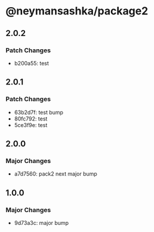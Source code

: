 # @neymansashka/package2

## 2.0.2

### Patch Changes

- b200a55: test

## 2.0.1

### Patch Changes

- 63b2d7f: test bump
- 80fc792: test
- 5ce3f9e: test

## 2.0.0

### Major Changes

- a7d7560: pack2 next major bump

## 1.0.0

### Major Changes

- 9d73a3c: major bump
